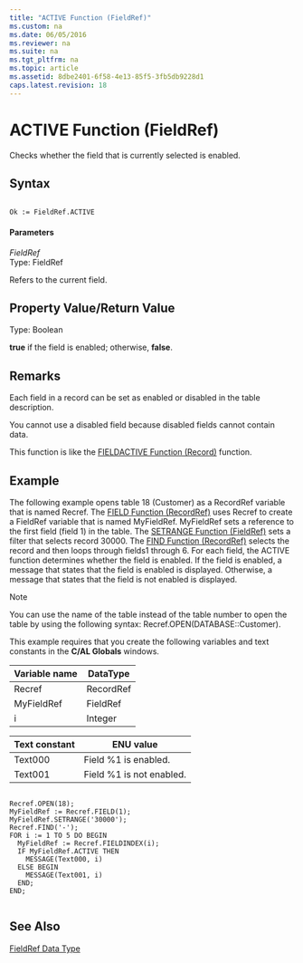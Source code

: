 ```yaml
---
title: "ACTIVE Function (FieldRef)"
ms.custom: na
ms.date: 06/05/2016
ms.reviewer: na
ms.suite: na
ms.tgt_pltfrm: na
ms.topic: article
ms.assetid: 8dbe2401-6f58-4e13-85f5-3fb5db9228d1
caps.latest.revision: 18
---
```

# ACTIVE Function (FieldRef)
Checks whether the field that is currently selected is enabled.  
  
## Syntax  
  
```  
  
Ok := FieldRef.ACTIVE  
```  
  
#### Parameters  
 *FieldRef*  
 Type: FieldRef  
  
 Refers to the current field.  
  
## Property Value\/Return Value  
 Type: Boolean  
  
 **true** if the field is enabled; otherwise, **false**.  
  
## Remarks  
 Each field in a record can be set as enabled or disabled in the table description.  
  
 You cannot use a disabled field because disabled fields cannot contain data.  
  
 This function is like the [FIELDACTIVE Function \(Record\)](FIELDACTIVE-Function--Record-.md) function.  
  
## Example  
 The following example opens table 18 \(Customer\) as a RecordRef variable that is named Recref. The [FIELD Function \(RecordRef\)](FIELD-Function--RecordRef-.md) uses Recref to create a FieldRef variable that is named MyFieldRef. MyFieldRef sets a reference to the first field \(field 1\) in the table. The [SETRANGE Function \(FieldRef\)](SETRANGE-Function--FieldRef-.md) sets a filter that selects record 30000. The [FIND Function \(RecordRef\)](FIND-Function--RecordRef-.md) selects the record and then loops through fields1 through 6. For each field, the ACTIVE function determines whether the field is enabled. If the field is enabled, a message that states that the field is enabled is displayed. Otherwise, a message that states that the field is not enabled is displayed.  
  
> [!NOTE]  
>  You can use the name of the table instead of the table number to open the table by using the following syntax: Recref.OPEN\(DATABASE::Customer\).  
  
 This example requires that you create the following variables and text constants in the **C\/AL Globals** windows.  
  
|Variable name|DataType|  
|-------------------|--------------|  
|Recref|RecordRef|  
|MyFieldRef|FieldRef|  
|i|Integer|  
  
|Text constant|ENU value|  
|-------------------|---------------|  
|Text000|Field %1 is enabled.|  
|Text001|Field %1 is not enabled.|  
  
```  
  
Recref.OPEN(18);  
MyFieldRef := Recref.FIELD(1);  
MyFieldRef.SETRANGE('30000');  
Recref.FIND('-');  
FOR i := 1 TO 5 DO BEGIN  
  MyFieldRef := Recref.FIELDINDEX(i);  
  IF MyFieldRef.ACTIVE THEN  
    MESSAGE(Text000, i)  
  ELSE BEGIN  
    MESSAGE(Text001, i)  
  END;  
END;  
  
```  
  
## See Also  
 [FieldRef Data Type](FieldRef-Data-Type.md)